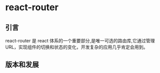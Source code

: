 # react-router

## 引言

react-router 是 react 体系的一个重要部分,是唯一可选的路由库,它通过管理 URL，实现组件的切换和状态的变化，开发复杂的应用几乎肯定会用到。

## 版本和发展

